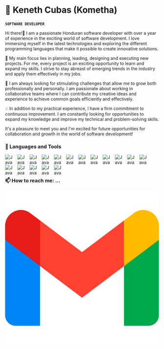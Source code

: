 # 🦍 Keneth Cubas (Kometha)

**`SOFTWARE DEVELOPER`**

Hi there!👋 I am a passionate Honduran software developer with over a year of experience in the exciting world of software development. I love immersing myself in the latest technologies and exploring the different programming languages ​​that make it possible to create innovative solutions.

💼 My main focus lies in planning, leading, designing and executing new projects. For me, every project is an exciting opportunity to learn and expand my skills. I strive to stay abreast of emerging trends in the industry and apply them effectively in my jobs.

🚀 I am always looking for stimulating challenges that allow me to grow both professionally and personally. I am passionate about working in collaborative teams where I can contribute my creative ideas and experience to achieve common goals efficiently and effectively.

💡 In addition to my practical experience, I have a firm commitment to continuous improvement. I am constantly looking for opportunities to expand my knowledge and improve my technical and problem-solving skills.

It's a pleasure to meet you and I'm excited for future opportunities for collaboration and growth in the world of software development!

### 🔨 Languages and Tools

<img title="Angular JS" align="left" alt="Java" width="30px" style="padding-right: 10px;" src="https://cdn.jsdelivr.net/gh/devicons/devicon@latest/icons/angularjs/angularjs-original.svg"/>
<img title="Node JS" align="left" alt="Java" width="30px" style="padding-right: 10px;" src="https://cdn.jsdelivr.net/gh/devicons/devicon@latest/icons/nodejs/nodejs-original.svg"/>
<img title="NPM" align="left" alt="Java" width="30px" style="padding-right: 10px;" src="https://cdn.jsdelivr.net/gh/devicons/devicon@latest/icons/npm/npm-original-wordmark.svg"/>
<img title="Git" align="left" alt="Java" width="30px" style="padding-right: 10px;" src="https://cdn.jsdelivr.net/gh/devicons/devicon@latest/icons/git/git-original.svg"/>
<img title="Github" align="left" alt="Java" width="30px" style="padding-right: 10px;" src="https://cdn.jsdelivr.net/gh/devicons/devicon@latest/icons/github/github-original.svg" />
<img title="PostgreSQL" align="left" alt="Java" width="30px" style="padding-right: 10px;" src="https://cdn.jsdelivr.net/gh/devicons/devicon@latest/icons/postgresql/postgresql-original.svg" />
<img title="HTML5" align="left" alt="Java" width="30px" style="padding-right: 10px;" src="https://cdn.jsdelivr.net/gh/devicons/devicon@latest/icons/html5/html5-original.svg" />
<img title="CSS3" align="left" alt="Java" width="30px" style="padding-right: 10px;" src="https://cdn.jsdelivr.net/gh/devicons/devicon@latest/icons/css3/css3-original.svg" />
<img title="JavaScript" align="left" alt="Java" width="30px" style="padding-right: 10px;" src="https://cdn.jsdelivr.net/gh/devicons/devicon@latest/icons/javascript/javascript-original.svg" />
<img title="JSON" align="left" alt="Java" width="30px" style="padding-right: 10px;" src="https://cdn.jsdelivr.net/gh/devicons/devicon@latest/icons/json/json-original.svg" />
<img title="RXJS" align="left" alt="Java" width="30px" style="padding-right: 10px;" src="https://cdn.jsdelivr.net/gh/devicons/devicon@latest/icons/rxjs/rxjs-original.svg" />
<img title="TypeScript" align="left" alt="Java" width="30px" style="padding-right: 10px;" src="https://cdn.jsdelivr.net/gh/devicons/devicon@latest/icons/typescript/typescript-original.svg" />          
<img title="JIRA" align="left" alt="Java" width="30px" style="padding-right: 10px;" src="https://cdn.jsdelivr.net/gh/devicons/devicon@latest/icons/jira/jira-original.svg" />          
<img title="Bitbucket" align="left" alt="Java" width="30px" style="padding-right: 10px;" src="https://cdn.jsdelivr.net/gh/devicons/devicon@latest/icons/bitbucket/bitbucket-original.svg" />            
<img title="Confluence" align="left" alt="Java" width="30px" style="padding-right: 10px;" src="https://cdn.jsdelivr.net/gh/devicons/devicon@latest/icons/confluence/confluence-original.svg" />          
<img title="NEST JS" align="left" alt="Java" width="30px" style="padding-right: 10px;" src="https://cdn.jsdelivr.net/gh/devicons/devicon@latest/icons/nestjs/nestjs-original.svg" />          
<img title="Linux" align="left" alt="Java" width="30px" style="padding-right: 10px;" src="https://cdn.jsdelivr.net/gh/devicons/devicon@latest/icons/linux/linux-original.svg" />
                 

<br/>
<br/>
<br/>

### 📫 How to reach me: ...
![kennethcubas93@gmail.com](image.png)